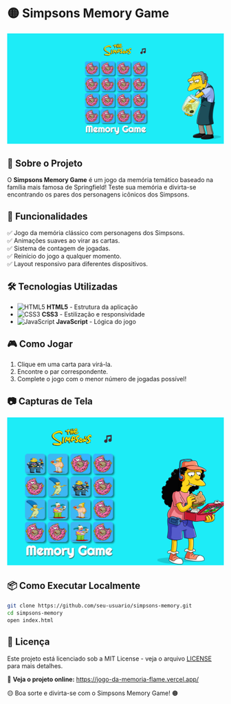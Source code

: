 

# 🟡 Simpsons Memory Game

![Simpsons Memory](https://github.com/Derek-Linhares/jogo-da-memoria/blob/main/Captura%20de%20tela%202025-04-02%20082927.png)

## 📜 Sobre o Projeto
O **Simpsons Memory Game** é um jogo da memória temático baseado na família mais famosa de Springfield! Teste sua memória e divirta-se encontrando os pares dos personagens icônicos dos Simpsons.

## 🚀 Funcionalidades
✅ Jogo da memória clássico com personagens dos Simpsons.  
✅ Animações suaves ao virar as cartas.  
✅ Sistema de contagem de jogadas.  
✅ Reinício do jogo a qualquer momento.  
✅ Layout responsivo para diferentes dispositivos.  

## 🛠️ Tecnologias Utilizadas
- ![HTML5](https://img.shields.io/badge/HTML5-E34F26?style=flat&logo=html5&logoColor=white) **HTML5** - Estrutura da aplicação
- ![CSS3](https://img.shields.io/badge/CSS3-1572B6?style=flat&logo=css3&logoColor=white) **CSS3** - Estilização e responsividade
- ![JavaScript](https://img.shields.io/badge/JavaScript-F7DF1E?style=flat&logo=javascript&logoColor=black) **JavaScript** - Lógica do jogo

## 🎮 Como Jogar
1. Clique em uma carta para virá-la.
2. Encontre o par correspondente.
3. Complete o jogo com o menor número de jogadas possível!

## 📷 Capturas de Tela
![Screenshot](https://github.com/Derek-Linhares/jogo-da-memoria/blob/main/Captura%20de%20tela%202025-04-02%20082744.png)

## 📦 Como Executar Localmente
```bash
git clone https://github.com/seu-usuario/simpsons-memory.git
cd simpsons-memory
open index.html
```



## 📜 Licença
Este projeto está licenciado sob a MIT License - veja o arquivo [LICENSE](LICENSE) para mais detalhes.

🔗 **Veja o projeto online:** https://jogo-da-memoria-flame.vercel.app/

🟡 Boa sorte e divirta-se com o Simpsons Memory Game! 🟠


